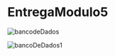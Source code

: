 # EntregaModulo5
![bancodeDados](https://github.com/Renatodavid/EntregaModulo5/assets/106851081/345d4a5b-0ce3-4fd0-be3d-b819cf51f3f5)
<br>

![bancoDeDados1](https://github.com/Renatodavid/EntregaModulo5/assets/106851081/61012e86-058b-4312-a2c2-cf2eb3b9db97)
